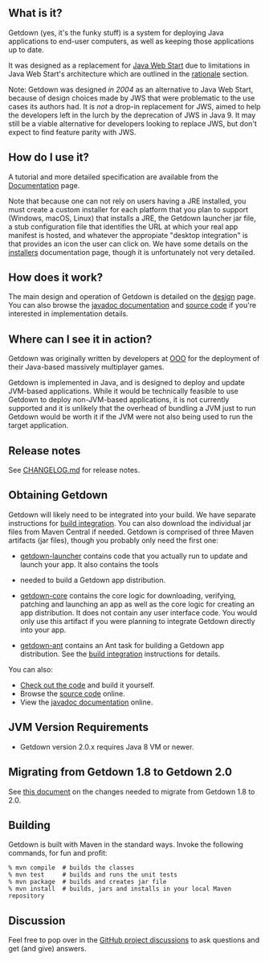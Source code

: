 ## What is it?

Getdown (yes, it's the funky stuff) is a system for deploying Java applications to end-user
computers, as well as keeping those applications up to date.

It was designed as a replacement
for [Java Web Start](https://docs.oracle.com/javase/8/docs/technotes/guides/javaws/)
due to limitations in Java Web Start's architecture which are outlined in the
[rationale](https://github.com/bekoenig/getdown/wiki/Rationale) section.

Note: Getdown was designed *in 2004* as an alternative to Java Web Start, because of design choices
made by JWS that were problematic to the use cases its authors had. It is _not_ a drop-in
replacement for JWS, aimed to help the developers left in the lurch by the deprecation of JWS in
Java 9. It may still be a viable alternative for developers looking to replace JWS, but don't
expect to find feature parity with JWS.

## How do I use it?

A tutorial and more detailed specification are available from the [Documentation] page.

Note that because one can not rely on users having a JRE installed, you must create a custom
installer for each platform that you plan to support (Windows, macOS, Linux) that installs a JRE,
the Getdown launcher jar file, a stub configuration file that identifies the URL at which your real
app manifest is hosted, and whatever the appropiate "desktop integration" is that provides an icon
the user can click on. We have some details on the
[installers](https://github.com/bekoenig/getdown/wiki/Installers) documentation page, though it
is unfortunately not very detailed.

## How does it work?

The main design and operation of Getdown is detailed on the
[design](https://github.com/bekoenig/getdown/wiki/Design) page. You can also browse the
[javadoc documentation] and [source code] if you're interested in implementation details.

## Where can I see it in action?

Getdown was originally written by developers at [OOO](https://en.wikipedia.org/wiki/Three_Rings_Design) for the deployment of their Java-based
massively multiplayer games.

Getdown is implemented in Java, and is designed to deploy and update JVM-based applications. While
it would be technically feasible to use Getdown to deploy non-JVM-based applications, it is not
currently supported and it is unlikely that the overhead of bundling a JVM just to run Getdown
would be worth it if the JVM were not also being used to run the target application.

## Release notes

See [CHANGELOG.md](CHANGELOG.md) for release notes.

## Obtaining Getdown

Getdown will likely need to be integrated into your build. We have separate instructions for
[build integration]. You can also download the individual jar files from Maven Central if needed.
Getdown is comprised of three Maven artifacts (jar files), though you probably only need the first
one:

* [getdown-launcher](https://repo1.maven.org/maven2/com/bekoenig/getdown/getdown-launcher)
  contains code that you actually run to update and launch your app. It also contains the tools
* needed to build a Getdown app distribution.

* [getdown-core](https://repo1.maven.org/maven2/com/bekoenig/getdown/getdown-core) contains the
  core logic for downloading, verifying, patching and launching an app as well as the core logic
  for creating an app distribution. It does not contain any user interface code. You would only
  use this artifact if you were planning to integrate Getdown directly into your app.

* [getdown-ant](http://repo2.maven.org/maven2/com/bekoenig/getdown/getdown-ant) contains an Ant
  task for building a Getdown app distribution. See the [build integration] instructions for
  details.

You can also:

* [Check out the code](https://github.com/bekoenig/getdown) and build it yourself.
* Browse the [source code] online.
* View the [javadoc documentation] online.

## JVM Version Requirements

* Getdown version 2.0.x requires Java 8 VM or newer.

## Migrating from Getdown 1.8 to Getdown 2.0

See [this document](https://github.com/bekoenig/getdown/wiki/Migrating-from-1.8-to-2.0) on the
changes needed to migrate from Getdown 1.8 to 2.0.

## Building

Getdown is built with Maven in the standard ways. Invoke the following commands, for fun and
profit:

```
% mvn compile  # builds the classes
% mvn test     # builds and runs the unit tests
% mvn package  # builds and creates jar file
% mvn install  # builds, jars and installs in your local Maven repository
```

## Discussion

Feel free to pop over in the [GitHub project discussions](https://github.com/bekoenig/getdown/discussions) to ask questions and get (and give) answers.

[Documentation]: https://github.com/bekoenig/getdown/wiki
[source code]: https://github.com/bekoenig/getdown/tree/master/src/main/java/com/threerings/getdown/launcher
[javadoc documentation]: https://github.com/bekoenig/getdown/apidocs/
[build integration]: https://github.com/bekoenig/getdown/wiki/Build-Integration
